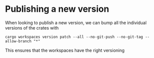 # Publishing a new version

When looking to publish a new version, we can bump all the individual versions of the crates with

```
cargo workspaces version patch --all --no-git-push --no-git-tag --allow-branch "*"
```

This ensures that the workspaces have the right versioning
